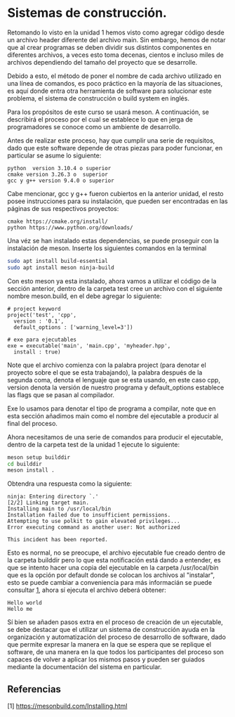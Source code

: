 # Sistemas de construcción.
Retomando lo visto en la unidad 1 hemos visto como agregar código desde un archivo header diferente del archivo main.
Sin embargo, hemos de notar que al crear programas se deben dividir sus distintos componentes en diferentes archivos,
a veces esto toma decenas, cientos e incluso miles de archivos dependiendo del tamaño del proyecto que se desarrolle.

Debido a esto, el método de poner el nombre de cada archivo utilizado en una línea de comandos, es poco práctico en la mayoría
de las situaciones, es aquí donde entra otra herramienta de software para solucionar este problema, el sistema de construcción o
build system en inglés.

Para los propósitos de este curso se usará meson. A continuación, se describirá el proceso por el cual se establece lo que en
jerga de programadores se conoce como un ambiente de desarrollo.

Antes de realizar este proceso, hay que cumplir una serie de requisitos, dado que este software depende de otras piezas para poder funcionar, en particular se asume lo siguiente:

```
python  version 3.10.4 o superior
cmake version 3.26.3 o  superior
gcc y g++ version 9.4.0 o superior
```
Cabe mencionar, gcc y g++ fueron cubiertos en la anterior unidad, el resto posee instrucciones para su instalación, que pueden ser encontradas en las páginas de sus respectivos proyectos:

```
cmake https://cmake.org/install/
python https://www.python.org/downloads/

```

Una véz se han instalado estas dependencias, se puede proseguir con la instalación de meson.
Inserte los siguientes comandos en la terminal
```bash
sudo apt install build-essential
sudo apt install meson ninja-build
```
Con esto meson ya esta instalado, ahora vamos a utilizar el código de la sección anterior, dentro de la carpeta test cree un archivo con el siguiente nombre meson.build, en el debe agregar lo siguiente:
```meson
# project keyword
project('test', 'cpp',
  version : '0.1',
  default_options : ['warning_level=3'])

# exe para ejecutables
exe = executable('main', 'main.cpp', 'myheader.hpp',
  install : true)
```
Note que el archivo comienza con la palabra project (para denotar el proyecto sobre el que se esta trabajando), la palabra después de la segunda coma, denota el lenguaje que se esta usando, en este caso cpp, version denota la versión de nuestro programa y default_options establece las flags que se pasan al compilador.

Exe lo usamos para denotar el tipo de programa a compilar, note que en esta sección añadimos main
como el nombre del ejecutable a producir al final del proceso.

Ahora necesitamos de una serie de comandos para producir el ejecutable, dentro de la carpeta test de la unidad 1 ejecute lo siguiente:

```bash
meson setup builddir
cd builddir
meson install .
```

Obtendra una respuesta como la siguiente:

```
ninja: Entering directory `.'
[2/2] Linking target main.
Installing main to /usr/local/bin
Installation failed due to insufficient permissions.
Attempting to use polkit to gain elevated privileges...
Error executing command as another user: Not authorized

This incident has been reported.
```
Esto es normal, no se preocupe, el archivo ejecutable fue creado dentro de la carpeta builddir pero lo que esta notificación está dando a entender, es que se intento hacer una copia del ejecutable en la carpeta /usr/local/bin que es la opción por default donde se colocan los archivos al "instalar", esto se puede cambiar a conveniencia para más informacián se puede consultar [1](1), ahora sí ejecuta el archivo deberá obtener:
```
Hello world
Hello me
```
Sí bien se añaden pasos extra en el proceso de creación de un ejecutable, se debe destacar que el utilizar un sistema de construcción ayuda en la organización y automatización del proceso de desarrollo de software, dado que permite expresar la manera en la que se espera que se replique el software, de una manera en la que todos los participantes del proceso son capaces de volver a aplicar los mismos pasos y pueden ser guiados mediante la documentación del sistema en particular.



## Referencias
<a id="1">[1]</a>
https://mesonbuild.com/Installing.html
